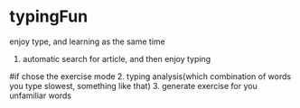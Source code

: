 # typingFun
enjoy type, and learning as the same time
1. automatic search for article, and then enjoy typing

#if chose the exercise mode
2. typing analysis(which combination of words you type slowest, something like that)
3. generate exercise for you unfamiliar words
